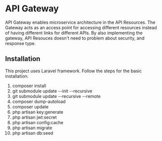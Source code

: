 # API Gateway
API Gateway enables microservice architecture in the API Resources. The Gateway acts as an access point for accessing different resources instead of having different links for different APIs. By also implementing the gateway, API Resouces doesn't need to problem about security, and response type.

## Installation
This project uses Laravel framework. Follow the steps for the basic installation:
1. composer install
2. git submodule update --init --recursive
3. git submodule update --recursive --remote
4. composer dump-autoload
5. composer update
6. php artisan key:generate
7. php artisan jwt:secret
8. php artisan config:cache
9. php artisan migrate
10. php artisan db:seed
